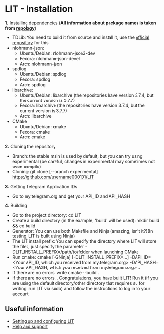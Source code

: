 # LIT - Installation

**1.** Installing dependencies (**All information about package names is taken from [repology](https://repology.org)**)

 - TDLib: You need to build it from source and install it, use the [official repository](https://github.com/tdlib/td) for this
 - nlohmann-json: 
   - Ubuntu/Debian: nlohmann-json3-dev
   - Fedora: nlohmann-json-devel
   - Arch: nlohmann-json
 - spdlog:
   - Ubuntu/Debian: spdlog
   - Fedora: spdlog
   - Arch: spdlog
 - libarchive:
   - Ubuntu/Debian: libarchive (the repositories have version 3.7.4, but the current version is 3.7.7)
   - Fedora: libarchive (the repositories have version 3.7.4, but the current version is 3.7.7)
   - Arch: libarchive
 - CMake
   - Ubuntu/Debian: cmake
   - Fedora: cmake
   - Arch: cmake

**2.**  Cloning the repository

- Branch: the stable main is used by default, but you can try using experimental (be careful, changes in experimental may sometimes not even compile)
- Cloning: git clone [--branch experimental] https://github.com/username000101/LIT

**3.** Getting Telegram Application IDs

- Go to my.telegram.org and get your API_ID and API_HASH

**4.** Building

- Go to the project directory: cd LIT
- Create a build directory (in the example, 'build' will be used): mkdir build && cd build
- Generator: You can use both Makefile and Ninja (amazing, isn't it?)(In testing, LIT is built using Ninja)
- The LIT install prefix: You can specify the directory where LIT will store the files, just specify the parameter -DLIT_INSTALL_PREFIX=/path/to/folder when launching CMake
- Run cmake: cmake [-GNinja] [-DLIT_INSTALL_PREFIX=...] -DAPI_ID=<Your API_ID, which you received from my.telegram.org> -DAPI_HASH=<Your API_HASH, which you received from my.telegram.org> ..
- If there are no errors, write cmake --build . 
- If there are no errors... Congratulations, you have built LIT! Run it (if you are using the default directory/other directory that requires su for writing, run LIT via sudo) and follow the instructions to log in to your account



## Useful information

- [Setting up and configuring LIT](https://github.com/username000101/LIT/readme's/CONFIGURING.md)
- [Help and support](https://github.com/username000101/LIT/readme's/HELP.md)